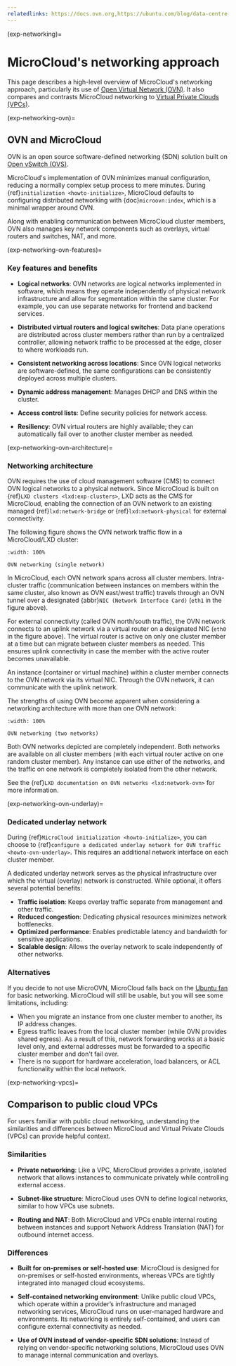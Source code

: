 ```yaml
---
relatedlinks: https://docs.ovn.org,https://ubuntu.com/blog/data-centre-networking-what-is-ovn,https://en.wikipedia.org/wiki/Virtual_private_cloud
---
```


(exp-networking)=
# MicroCloud's networking approach

This page describes a high-level overview of MicroCloud's networking approach, particularly its use of [Open Virtual Network (OVN)](https://www.ovn.org/). It also compares and contrasts MicroCloud networking to [Virtual Private Clouds (VPCs)](https://en.wikipedia.org/wiki/Virtual_private_cloud).

(exp-networking-ovn)=
## OVN and MicroCloud

OVN is an open source software-defined networking (SDN) solution built on [Open vSwitch (OVS)](https://www.openvswitch.org/). 

MicroCloud's implementation of OVN minimizes manual configuration, reducing a normally complex setup process to mere minutes. During {ref}`initialization <howto-initialize>`, MicroCloud defaults to configuring distributed networking with {doc}`microovn:index`, which is a minimal wrapper around OVN. 

Along with enabling communication between MicroCloud cluster members, OVN also manages key network components such as overlays, virtual routers and switches, NAT, and more. 

(exp-networking-ovn-features)=
### Key features and benefits

- **Logical networks**: OVN networks are logical networks implemented in software, which means they operate independently of physical network infrastructure and allow for segmentation within the same cluster. For example, you can use separate networks for frontend and backend services.

- **Distributed virtual routers and logical switches**: Data plane operations are distributed across cluster members rather than run by a centralized controller, allowing network traffic to be processed at the edge, closer to where workloads run.

- **Consistent networking across locations**: Since OVN logical networks are software-defined, the same configurations can be consistently deployed across multiple clusters.

- **Dynamic address management**: Manages DHCP and DNS within the cluster.

- **Access control lists**: Define security policies for network access.

- **Resiliency**: OVN virtual routers are highly available; they can automatically fail over to another cluster member as needed.

(exp-networking-ovn-architecture)=
### Networking architecture

OVN requires the use of cloud management software (CMS) to connect OVN logical networks to a physical network. Since MicroCloud is built on {ref}`LXD clusters <lxd:exp-clusters>`, LXD acts as the CMS for MicroCloud, enabling the connection of an OVN network to an existing managed {ref}`lxd:network-bridge` or {ref}`lxd:network-physical` for external connectivity.

The following figure shows the OVN network traffic flow in a MicroCloud/LXD cluster:

```{figure} /images/ovn_networking_1.svg
:width: 100%

OVN networking (single network)
```

In MicroCloud, each OVN network spans across all cluster members. Intra-cluster traffic (communication between instances on members within the same cluster, also known as OVN east/west traffic) travels through an OVN tunnel over a designated {abbr}`NIC (Network Interface Card)` (`eth1` in the figure above).

For external connectivity (called OVN north/south traffic), the OVN network connects to an uplink network via a virtual router on a designated NIC (`eth0` in the figure above). The virtual router is active on only one cluster member at a time but can migrate between cluster members as needed. This ensures uplink connectivity in case the member with the active router becomes unavailable.

An instance (container or virtual machine) within a cluster member connects to the OVN network via its virtual NIC. Through the OVN network, it can communicate with the uplink network.

The strengths of using OVN become apparent when considering a networking architecture with more than one OVN network:

```{figure} /images/ovn_networking_2.svg
:width: 100%

OVN networking (two networks)
```

Both OVN networks depicted are completely independent. Both networks are available on all cluster members (with each virtual router active on one random cluster member). Any instance can use either of the networks, and the traffic on one network is completely isolated from the other network.

See the {ref}`LXD documentation on OVN networks <lxd:network-ovn>` for more information.

(exp-networking-ovn-underlay)=
### Dedicated underlay network

During {ref}`MicroCloud initialization <howto-initialize>`, you can choose to {ref}`configure a dedicated underlay network for OVN traffic <howto-ovn-underlay>`. This requires an additional network interface on each cluster member.

A dedicated underlay network serves as the physical infrastructure over which the virtual (overlay) network is constructed. While optional, it offers several potential benefits:

- **Traffic isolation**: Keeps overlay traffic separate from management and other traffic.
- **Reduced congestion**: Dedicating physical resources minimizes network bottlenecks.
- **Optimized performance**: Enables predictable latency and bandwidth for sensitive applications.
- **Scalable design**: Allows the overlay network to scale independently of other networks.

### Alternatives

If you decide to not use MicroOVN, MicroCloud falls back on the [Ubuntu fan](https://wiki.ubuntu.com/FanNetworking) for basic networking. MicroCloud will still be usable, but you will see some limitations, including:

- When you migrate an instance from one cluster member to another, its IP address changes.
- Egress traffic leaves from the local cluster member (while OVN provides shared egress).
  As a result of this, network forwarding works at a basic level only, and external addresses must be forwarded to a specific cluster member and don't fail over.
- There is no support for hardware acceleration, load balancers, or ACL functionality within the local network.

(exp-networking-vpcs)=
## Comparison to public cloud VPCs

For users familiar with public cloud networking, understanding the similarities and differences between MicroCloud and Virtual Private Clouds (VPCs) can provide helpful context.

### Similarities

- **Private networking**: Like a VPC, MicroCloud provides a private, isolated network that allows instances to communicate privately while controlling external access.

- **Subnet-like structure**: MicroCloud uses OVN to define logical networks, similar to how VPCs use subnets.

- **Routing and NAT**: Both MicroCloud and VPCs enable internal routing between instances and support Network Address Translation (NAT) for outbound internet access.

### Differences

- **Built for on-premises or self-hosted use**: MicroCloud is designed for on-premises or self-hosted environments, whereas VPCs are tightly integrated into managed cloud ecosystems.

- **Self-contained networking environment**: Unlike public cloud VPCs, which operate within a provider’s infrastructure and managed networking services, MicroCloud runs on user-managed hardware and environments. Its networking is entirely self-contained, and users can configure external connectivity as needed.

- **Use of OVN instead of vendor-specific SDN solutions**: Instead of relying on vendor-specific networking solutions, MicroCloud uses OVN to manage internal communication and overlays.
